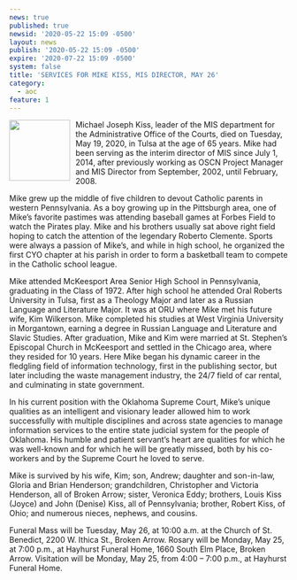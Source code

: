 ```yaml
---
news: true
published: true
newsid: '2020-05-22 15:09 -0500'
layout: news
publish: '2020-05-22 15:09 -0500'
expire: '2020-07-22 15:09 -0500'
system: false
title: 'SERVICES FOR MIKE KISS, MIS DIRECTOR, MAY 26'
category:
  - aoc
feature: 1
---
```

<img style="width: 110px; float: left; margin: 0 10px 10px 0;" src="http://www.oscn.net/images/news/michael-kiss.jpg" />Michael Joseph Kiss, leader of the MIS department for the Administrative Office of the Courts, died on Tuesday, May 19, 2020, in Tulsa at the age of 65 years.  Mike had been serving as the interim director of MIS since July 1, 2014, after previously working as OSCN Project Manager and MIS Director from September, 2002, until February, 2008. 

Mike grew up the middle of five children to devout Catholic parents in western Pennsylvania. As a boy growing up in the Pittsburgh area, one of Mike’s favorite pastimes was attending baseball games at Forbes Field to watch the Pirates play. Mike and his brothers usually sat above right field hoping to catch the attention of the legendary Roberto Clemente. Sports were always a passion of Mike’s, and while in high school, he organized the first CYO chapter at his parish in order to form a basketball team to compete in the Catholic school league.

Mike attended McKeesport Area Senior High School in Pennsylvania, graduating in the Class of 1972. After high school he attended Oral Roberts University in Tulsa, first as a Theology Major and later as a Russian Language and Literature Major. It was at ORU where Mike met his future wife, Kim Wilkerson. Mike completed his studies at West Virginia University in Morgantown, earning a degree in Russian Language and Literature and Slavic Studies. After graduation, Mike and Kim were married at St. Stephen’s Episcopal Church in McKeesport and settled in the Chicago area, where they resided for 10 years. Here Mike began his dynamic career in the fledgling field of information technology, first in the publishing sector, but later including the waste management industry, the 24/7 field of car rental, and culminating in state government.

In his current position with the Oklahoma Supreme Court, Mike’s unique qualities as an intelligent and visionary leader allowed him to work successfully with multiple disciplines and across state agencies to manage information services to the entire state judicial system for the people of Oklahoma. His humble and patient servant’s heart are qualities for which he was well-known and for which he will be greatly missed, both by his co-workers and by the Supreme Court he loved to serve.

Mike is survived by his wife, Kim; son, Andrew; daughter and son-in-law, Gloria and Brian Henderson; grandchildren, Christopher and Victoria Henderson, all of Broken Arrow; sister, Veronica Eddy; brothers, Louis Kiss (Joyce) and John (Denise) Kiss, all of Pennsylvania; brother, Robert Kiss, of Ohio; and numerous nieces, nephews, and cousins.  

Funeral Mass will be Tuesday, May 26, at 10:00 a.m. at the Church of St. Benedict, 2200 W. Ithica St., Broken Arrow.  Rosary will be Monday, May 25, at 7:00 p.m., at Hayhurst Funeral Home, 1660 South Elm Place, Broken Arrow.  Visitation will be Monday, May 25, from 4:00 – 7:00 p.m., at Hayhurst Funeral Home.

